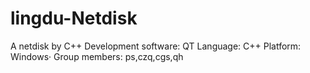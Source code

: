 # lingdu-Netdisk
A netdisk by C++
Development software: QT
Language: C++
Platform: Windows·
Group members: ps,czq,cgs,qh